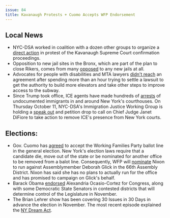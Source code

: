 ```yaml
---
issue: 84
title: Kavanaugh Protests + Cuomo Accepts WFP Endorsement
---
```


## Local News

-   NYC-DSA worked in coalition with a dozen other groups to organize a [direct action](http://gothamist.com/2018/10/02/protest_kavanaugh_nyc.php#photo-1) in protest of the Kavanaugh Supreme Court confirmation proceedings.
-   Opposition to new jail sites in the Bronx, which are part of the plan to close Rikers, comes from many [opposed](https://citylimits.org/2018/10/04/most-opponents-of-proposed-bronx-jail-want-no-jails-period/) to any new jails at all.
-   Advocates for people with disabilities and MTA lawyers [didn't reach](http://www.nydailynews.com/new-york/ny-metro-mta-subway-elevators-settlement-20181005-story.html) an agreement after spending more than an hour trying to settle a lawsuit to get the authority to build more elevators and take other steps to improve access to the subway.
-   Since Trump took office, ICE agents have made hundreds of [arrests](https://actionnetwork.org/petitions/demand-an-end-to-ices-courthouse-arrests-in-new-york) of undocumented immigrants in and around New York's courthouses. On Thursday October 11, NYC-DSA's Immigration Justice Working Group is holding a [speak out](https://www.facebook.com/events/2173671416254077/) and petition drop to call on Chief Judge Janet DiFiore to take action to remove ICE's presence from New York courts.

## Elections:
-   Gov. Cuomo has [agreed](https://www.nytimes.com/2018/10/05/nyregion/andrew-cuomo-working-families-party.html) to accept the Working Families Party ballot line in the general election. New York's election laws require that a candidate die, move out of the state or be nominated for another office to be removed from a balot line. Consequently, WFP will [nominate](https://patch.com/new-york/new-york-city/cynthia-nixon-may-be-moved-working-families-ballot-gov) Nixon to run against Assemblymember Deborah Glick in the 66th Assembly District. Nixon has said she has no plans to actually run for the office and has promised to campaign on Glick's behalf.
-   Barack Obama [endorsed](https://twitter.com/MylesMill/status/1046802817158172677) Alexandria Ocasio-Cortez for Congress, along with some Democratic State Senators in contested districts that will determine control of the Legislature in November.
-   The Brian Lehrer show has been covering 30 Issues in 30 Days in advance the election in November. The most recent episode explained the [NY Dream Act](http://gothamist.com/2018/10/05/nys_dream_act_midterms.php).
